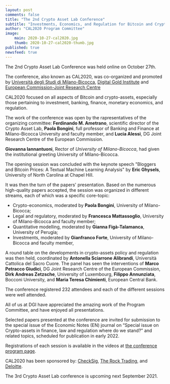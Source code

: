 ```yaml
---
layout: post
comments: false
title: "The 2nd Crypto Asset Lab Conference"
subtitle: "Investments, Economics, and Regulation for Bitcoin and Crypto Assets" 
author: "CAL2020 Program Committee"
image:
    main: 2020-10-27-cal2020.jpg
    thumb: 2020-10-27-cal2020-thumb.jpg
published: true
newsfeed: true
---
```


The 2nd Crypto Asset Lab Conference was held online on October 27th.

The conference, also known as CAL2020, was co-organized and promoted by [Università degli Studi di Milano-Bicocca](https://www.unimib.it/), [Digital Gold Institute](http://dgi.io/) and [European Commission-Joint Research Centre](https://ec.europa.eu/knowledge4policy/organisation/jrc-joint-research-centre_en)

CAL2020 focused on all aspects of Bitcoin and crypto-assets, especially those pertaining to investment, banking, finance, monetary economics, and regulation.

The work of the conference was open by the rapresentatives of the organizing committee: **Ferdinando M. Ametrano**, scientific director of the Crypto Asset Lab, **Paola Bongini**, full professor of Banking and Finance at Milano-Bicocca University and faculty member, and **Lucia Alessi**, DG Joint Research Centre of the European Commission.

**Giovanna Iannantuoni**, Rector of *University of Milano-Bicocca*,  had given the institutional greeting University of Milano-Bicocca.

The opening session was concluded with the keynote speech "Bloggers and Bitcoin Prices: A Textual Machine Learning Analysis" by **Eric Ghysels**, University of North Carolina at Chapel Hill.

It was then the turn of the papers' presentation. Based on the numerous high-quality papers accepted, the session was organized in different streams, each of which was a specific core-topic:

* Crypto-economics, moderated by  **Paola Bongini**, University of Milano-Bicocca;
* Legal and regulatory, moderated by **Francesca Mattassoglio**, University of Milano-Bicocca and faculty member;
* Quantitative modelling, moderated by **Gianna Figà-Talamanca**, University of Perugia;
* Investments, moderated by  **Gianfranco Forte**, University of Milano-Bicocca and faculty member,

A round table on the developments in crypto-assets policy and regulation was then held, coordinated by **Antonella Sciarrone Alibrandi**, Università Cattolica del Sacro Cuore. The panel has seen the interventions of **Marco Petracco Giudici**, DG Joint Research Centre of the European Commission, **Dirk Andreas Zetzsche**, University of Luxembourg, **Filippo Annunziata**, Bocconi University, and **Maria Teresa Chimienti**, European Central Bank.

The conference registered 232 attendees and each of the different sessions were well attended.

All of us at DGI have appreciated the amazing work of the Program Committee, and have enjoyed all presentations.

Selected papers presented at the conference are invited for submission to the special issue of the Economic Notes (EN) journal on “Special issue on Crypto-assets in finance, law and regulation where do we stand?” and related topics, scheduled for publication in early 2022.

Registrations of each session is available in the videos at [the conference program page](https://cryptoassetlab.diseade.unimib.it/cal2020/).

CAL2020 has been sponsored by: [CheckSig](https://checksig.io/), [The Rock Trading](https://www.therocktrading.com/en/), and [Deloitte](https://www.google.com/aclk?sa=l&ai=DChcSEwjn5-Oixd_uAhUEhdUKHfXDC8UYABAAGgJ3cw&ae=2&sig=AOD64_3YPD2ZKeVgsv8BKyY5kRWPGqdymg&q&adurl&ved=2ahUKEwjxp9mixd_uAhVHz4UKHRDlAt4Q0Qx6BAgKEAE).

The 3rd Crypto Asset Lab conference is upcoming next September 2021.
